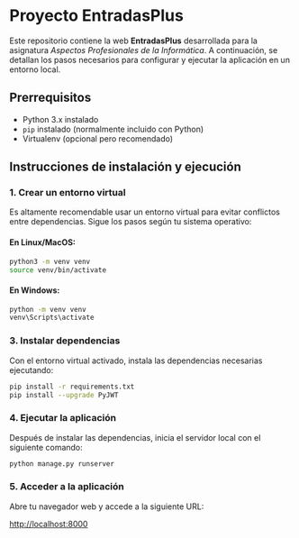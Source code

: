 
# Proyecto EntradasPlus

Este repositorio contiene la web **EntradasPlus** desarrollada para la asignatura *Aspectos Profesionales de la Informática*. A continuación, se detallan los pasos necesarios para configurar y ejecutar la aplicación en un entorno local.

## Prerrequisitos

- Python 3.x instalado
- `pip` instalado (normalmente incluido con Python)
- Virtualenv (opcional pero recomendado)

## Instrucciones de instalación y ejecución

### 1. Crear un entorno virtual

Es altamente recomendable usar un entorno virtual para evitar conflictos entre dependencias. Sigue los pasos según tu sistema operativo:

#### En Linux/MacOS:
```bash
python3 -m venv venv
source venv/bin/activate
```

#### En Windows:
```bash
python -m venv venv
venv\Scripts\activate
```

### 3. Instalar dependencias

Con el entorno virtual activado, instala las dependencias necesarias ejecutando:

```bash
pip install -r requirements.txt
pip install --upgrade PyJWT
```

### 4. Ejecutar la aplicación

Después de instalar las dependencias, inicia el servidor local con el siguiente comando:

```bash
python manage.py runserver
```

### 5. Acceder a la aplicación

Abre tu navegador web y accede a la siguiente URL:

[http://localhost:8000](http://localhost:8000)


